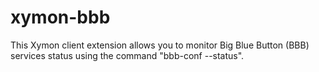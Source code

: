 # xymon-bbb
This Xymon client extension allows you to monitor Big Blue Button (BBB) services status using the command "bbb-conf --status".
